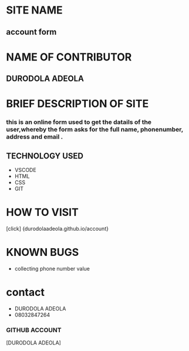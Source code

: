 # SITE NAME #
## account form ##
# NAME OF CONTRIBUTOR #
## DURODOLA ADEOLA ##
# BRIEF DESCRIPTION OF SITE #
### this is an online form used to get the datails of the user,whereby the form asks for the full name, phonenumber, address and email .
## TECHNOLOGY USED 
* VSCODE
* HTML
* CSS
* GIT

# HOW TO VISIT
[click] {durodolaadeola.github.io/account}


# KNOWN BUGS
* collecting phone number value

# contact #
 * DURODOLA ADEOLA
 * 08032847264
 ### GITHUB ACCOUNT
 [DURODOLA ADEOLA]
